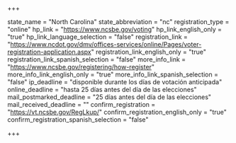 +++

state_name = "North Carolina"
state_abbreviation = "nc"
registration_type = "online"
hp_link = "https://www.ncsbe.gov/voting"
hp_link_english_only = "true"
hp_link_language_selection = "false"
registration_link = "https://www.ncdot.gov/dmv/offices-services/online/Pages/voter-registration-application.aspx"
registration_link_english_only = "true"
registration_link_spanish_selection = "false"
more_info_link = "https://www.ncsbe.gov/registering/how-register"
more_info_link_english_only = "true"
more_info_link_spanish_selection = "false"
ip_deadline = "disponible durante los días de votación anticipada"
online_deadline = "hasta 25 días antes del día de las elecciones"
mail_postmarked_deadline = "25 días antes del día de las elecciones"
mail_received_deadline = ""
confirm_registration = "https://vt.ncsbe.gov/RegLkup/"
confirm_registration_english_only = "true"
confirm_registration_spanish_selection = "false"

+++